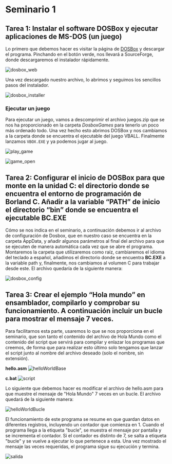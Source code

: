 # Seminario 1

## Tarea 1: Instalar el software DOSBox y ejecutar aplicaciones de MS-DOS (un juego)

Lo primero que debemos hacer es visitar la página de [DOSBox](https://www.dosbox.com/download.php?main=1) y descargar el programa. Pinchando en el botón verde, nos llevará a SourceForge, donde descargaremos el instalador rápidamente.

![dosbox_web](https://github.com/Megatorpon/PDIH/blob/main/S1/img/dosbox_web.png)

Una vez descargado nuestro archivo, lo abrimos y seguimos los sencillos pasos del instalador.

![dosbox_installer](https://github.com/Megatorpon/PDIH/blob/main/S1/img/dosbox_installer.png)

### Ejecutar un juego

Para ejecutar un juego, vamos a descomprimir el archivo juegos.zip que se nos ha proporcionado en la carpeta *DosboxGames* para tenerlo un poco más ordenado todo. Una vez hecho esto abrimos DOSBox y nos cambiamos a la carpeta donde se encuentra el ejecutable del juego VBALL. Finalmente lanzamos `VBOX.EXE` y ya podemos jugar al juego.

![play_game](https://github.com/Megatorpon/PDIH/blob/main/S1/img/play_game.png)

![game_open](https://github.com/Megatorpon/PDIH/blob/main/S1/img/game_open.png)

## Tarea 2: Configurar el inicio de DOSBox para que monte en la unidad C: el directorio donde se encuentra el entorno de programación de Borland C. Añadir a la variable “PATH” de inicio el directorio “bin” donde se encuentra el ejecutable BC.EXE

Cómo se nos indica en el seminario, a continuación debemos ir al archivo de configuración de Dosbox, que en nuestro caso se encuentra en la carpeta AppData, y añadir algunos parámetros al final del archivo para que se ejecuten de manera automática cada vez que se abre el programa. Montaremos la carpeta que utilizaremos como raíz, cambiaremos el idioma del teclado a español, añadimos el directorio donde se encuentra **BC.EXE** a la variable path y, finalmente, nos cambiamos al volumen C para trabajar desde este. El archivo quedaría de la siguiente manera:

![dosbox_config](https://github.com/Megatorpon/PDIH/blob/main/S1/img/dosbox_config.png)


## Tarea 3: Crear el ejemplo “Hola mundo” en ensamblador, compilarlo y comprobar su funcionamiento. A continuación incluir un bucle para mostrar el mensaje 7 veces.

Para facilitarnos esta parte, usaremos lo que se nos proporciona en el seminario, que son tanto el contenido del archivo de Hola Mundo como el contenido del script que servirá para compilar y enlazar los programas que creemos, de forma que para realizar esto último solo tengamos que lanzar el script junto al nombre del archivo deseado (solo el nombre, sin extensión).

**hello.asm**
![helloWorldBase](https://github.com/Megatorpon/PDIH/blob/main/S1/img/helloWorldBase.png)

**c.bat**
![script](https://github.com/Megatorpon/PDIH/blob/main/S1/img/script.png)

Lo siguiente que debemos hacer es modificar el archivo de hello.asm para que muestre el mensaje de "Hola Mundo" 7 veces en un bucle. El archivo quedará de la siguiente manera:

![helloWorldBucle](https://github.com/Megatorpon/PDIH/blob/main/S1/img/helloWorldBucle.png)

El funcionamiento de este programa se resume en que guardan datos en diferentes registros, incluyendo un contador que comienza en 1. Cuando el programa llega a la etiqueta "bucle", se muestra el mensaje por pantalla y se incrementa el contador. Si el contador es distinto de 7, se salta a etiqueta "bucle" y se vuelve a ejecutar lo que pertenece a esta. Una vez mostrado el mensaje las veces requeridas, el programa sigue su ejecución y termina.

![salida](https://github.com/Megatorpon/PDIH/blob/main/S1/img/salida.png)

